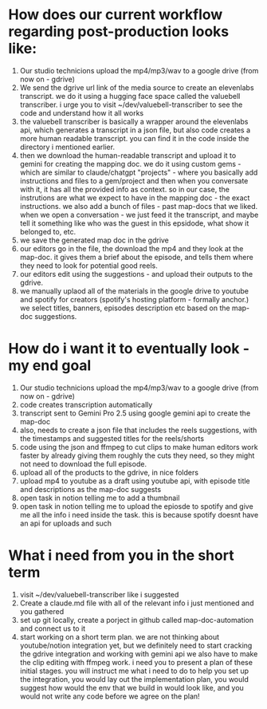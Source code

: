 # How does our current workflow regarding post-production looks like:

1. Our studio technicions upload the mp4/mp3/wav to a google drive (from now on - gdrive)
2. We send the dgrive url link of the media source to create an elevenlabs transcript. we do it using a hugging face space called the valuebell transcriber. i urge you to visit ~/dev/valuebell-transcriber to see the code and understand how it all works
3. the valuebell transcriber is basically a wrapper around the elevenlabs api, which generates a transcript in a json file, but also code creates a more human readable transcript. you can find it in the code inside the directory i mentioned earlier.
4. then we download the human-readable transcript and upload it to gemini for creating the mapping doc. we do it using custom gems - which are similar to claude/chatgpt "projects" - where you basically add instructions and files to a gem/project and then when you conversate with it, it has all the provided info as context. so in our case, the instrutions are what we expect to have in the mapping doc - the exact instructions. we also add a bunch of files - past map-docs that we liked. when we open a conversation - we just feed it the transcript, and maybe tell it something like who was the guest in this epsidode, what show it belonged to, etc.
5. we save the generated map doc in the gdrive
6. our editors go in the file, the download the mp4 and they look at the map-doc. it gives them a brief about the episode, and tells them where they need to look for potential good reels. 
7. our editors edit using the suggestions - and upload their outputs to the gdrive.
8. we manually uplaod all of the materials in the google drive to youtube and spotify for creators (spotify's hosting platform - formally anchor.) we select titles, banners, episodes description etc based on the map-doc suggestions.

# How do i want it to eventually look - my end goal

1. Our studio technicions upload the mp4/mp3/wav to a google drive (from now on - gdrive)
2. code creates transcription  automatically
3. transcript sent to Gemini Pro 2.5 using google gemini api to create the map-doc
4. also, needs to create a json file that includes the reels suggestions, with the timestamps and suggested titles for the reels/shorts
5. code using the json and ffmpeg to cut clips to make human editors work faster by already giving them roughly the cuts they need, so they might not need to download the full episode.
6. upload all of the products to the gdrive, in nice folders
7. upload mp4 to youtube as a draft using youtube api, with episode title and descriptions as the map-doc suggests
8. open task in notion telling me to add a thumbnail
9. open task in notion telling me to upload the epiosde to spotify and give me all the info i need inside the task. this is because spotify doesnt have an api for uploads and such

# What i need from you in the short term

1. visit ~/dev/valuebell-transcriber like i suggested
2. Create a claude.md file with all of the relevant info i just mentioned and you gathered
3. set up git locally, create a porject in github called map-doc-automation and connect us to it
4. start working on a short term plan. we are not thinking about youtube/notion integration yet, but we definitely need to start cracking the gdrive integration and working with gemini api we also have to make the clip editing with ffmpeg work. i need you to present a plan of these initial stages. you will instruct me what i need to do to help you set up the integration, you would lay out the implementation plan, you would suggest how would the env that we build in would look like, and you would not write any code before we agree on the plan! 
